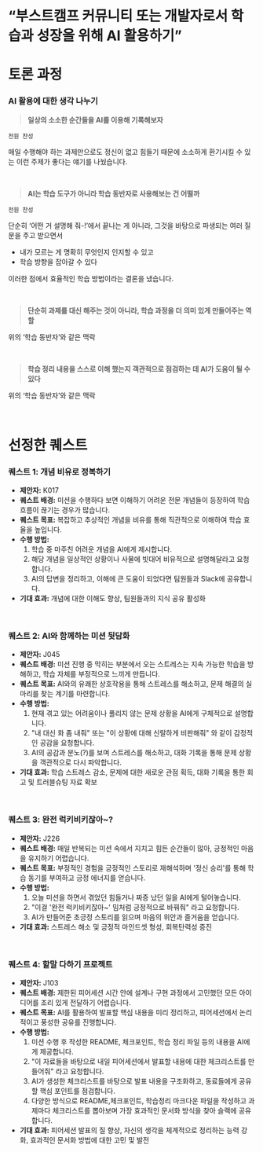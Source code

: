 # **“부스트캠프 커뮤니티 또는 개발자로서 학습과 성장을 위해 AI 활용하기”**

# 토론 과정

### **AI 활용에 대한 생각 나누기**

> **일상의 소소한 순간들을 AI를 이용해 기록해보자**
> 

`전원 찬성`

매일 수행해야 하는 과제만으로도 정신이 없고 힘들기 때문에 소소하게 환기시킬 수 있는 이런 주제가 좋다는 얘기를 나눴습니다. 
 
 &nbsp;
 
> **AI는 학습 도구가 아니라 학습 동반자로 사용해보는 건 어떨까**
> 

`전원 찬성` 

단순히 ‘어떤 거 설명해 줘-!’에서 끝나는 게 아니라, 그것을 바탕으로 파생되는 여러 질문을 주고 받으면서 

- 내가 모르는 게 명확히 무엇인지 인지할 수 있고
- 학습 방향을 잡아갈 수 있다

이러한 점에서 효율적인 학습 방법이라는 결론을 냈습니다. 
 
 &nbsp;
 
> **단순히 과제를 대신 해주는 것이 아니라, 학습 과정을 더 의미 있게 만들어주는 역할**
> 

위의 ‘학습 동반자’와 같은 맥락 
 
 &nbsp;
 
> **학습 정리 내용을 스스로 이해 했는지 객관적으로 점검하는 데 AI가 도움이 될 수 있다**
> 

위의 ‘학습 동반자’와 같은 맥락

 
 &nbsp;
 
# 선정한 퀘스트 
### **퀘스트 1: 개념 비유로 정복하기**

* **제안자:** K017 
* **퀘스트 배경:** 미션을 수행하다 보면 이해하기 어려운 전문 개념들이 등장하여 학습 흐름이 끊기는 경우가 많습니다.
* **퀘스트 목표:** 복잡하고 추상적인 개념을 비유를 통해 직관적으로 이해하여 학습 효율을 높입니다.
* **수행 방법:**
    1.  학습 중 마주친 어려운 개념을 AI에게 제시합니다.
    2.  해당 개념을 일상적인 상황이나 사물에 빗대어 비유적으로 설명해달라고 요청합니다.
    3.  AI의 답변을 정리하고, 이해에 큰 도움이 되었다면 팀원들과 Slack에 공유합니다.
* **기대 효과:** 개념에 대한 이해도 향상, 팀원들과의 지식 공유 활성화
 
 &nbsp;
 
### **퀘스트 2: AI와 함께하는 미션 뒷담화**

* **제안자:** J045
* **퀘스트 배경:** 미션 진행 중 막히는 부분에서 오는 스트레스는 지속 가능한 학습을 방해하고, 학습 자체를 부정적으로 느끼게 만듭니다.
* **퀘스트 목표:** AI와의 유쾌한 상호작용을 통해 스트레스를 해소하고, 문제 해결의 실마리를 찾는 계기를 마련합니다.
* **수행 방법:**
    1.  현재 겪고 있는 어려움이나 풀리지 않는 문제 상황을 AI에게 구체적으로 설명합니다.
    2.  "내 대신 화 좀 내줘" 또는 "이 상황에 대해 신랄하게 비판해줘" 와 같이 감정적인 공감을 요청합니다.
    3.  AI의 공감과 분노(?)를 보며 스트레스를 해소하고, 대화 기록을 통해 문제 상황을 객관적으로 다시 파악합니다.
* **기대 효과:** 학습 스트레스 감소, 문제에 대한 새로운 관점 획득, 대화 기록을 통한 회고 및 트러블슈팅 자료 확보
 
 &nbsp;
 
### **퀘스트 3: 완전 럭키비키잖아~?**

* **제안자:** J226
* **퀘스트 배경:** 매일 반복되는 미션 속에서 지치고 힘든 순간들이 많아, 긍정적인 마음을 유지하기 어렵습니다.
* **퀘스트 목표:** 부정적인 경험을 긍정적인 스토리로 재해석하며 '정신 승리'를 통해 학습 동기를 부여하고 긍정 에너지를 얻습니다.
* **수행 방법:**
    1.  오늘 미션을 하면서 겪었던 힘들거나 짜증 났던 일을 AI에게 털어놓습니다.
    2.  "이걸 '완전 럭키비키잖아~' 밈처럼 긍정적으로 바꿔줘" 라고 요청합니다.
    3.  AI가 만들어준 초긍정 스토리를 읽으며 마음의 위안과 즐거움을 얻습니다.
* **기대 효과:** 스트레스 해소 및 긍정적 마인드셋 형성, 회복탄력성 증진
 
 &nbsp;
 
### 퀘스트 4: 할말 다하기 프로젝트

* **제안자:** J103
* **퀘스트 배경:** 제한된 피어세션 시간 안에 설계나 구현 과정에서 고민했던 모든 아이디어를 조리 있게 전달하기 어렵습니다.
* **퀘스트 목표:** AI를 활용하여 발표할 핵심 내용을 미리 정리하고, 피어세션에서 논리적이고 풍성한 공유를 진행합니다.
* **수행 방법:**
    1.  미션 수행 후 작성한 README, 체크포인트, 학습 정리 파일 등의 내용을 AI에게 제공합니다.
    2.  "이 자료들을 바탕으로 내일 피어세션에서 발표할 내용에 대한 체크리스트를 만들어줘" 라고 요청합니다.
    3.  AI가 생성한 체크리스트를 바탕으로 발표 내용을 구조화하고, 동료들에게 공유할 핵심 포인트를 점검합니다.
    4.  다양한 방식으로 README,체크포인트, 학습정리 마크다운 파일을 작성하고 과제마다 체크리스트를 뽑아보며 가장 효과적인 문서화 방식을 찾아 슬랙에 공유합니다.
* **기대 효과:** 피어세션 발표의 질 향상, 자신의 생각을 체계적으로 정리하는 능력 강화, 효과적인 문서화 방법에 대한 고민 및 발전

